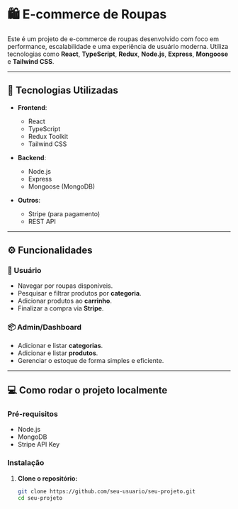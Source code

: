 # 🛍️ E-commerce de Roupas

Este é um projeto de e-commerce de roupas desenvolvido com foco em performance, escalabilidade e uma experiência de usuário moderna. Utiliza tecnologias como **React**, **TypeScript**, **Redux**, **Node.js**, **Express**, **Mongoose** e **Tailwind CSS**.

---

## 🚀 Tecnologias Utilizadas

- **Frontend**:
  - React
  - TypeScript
  - Redux Toolkit
  - Tailwind CSS

- **Backend**:
  - Node.js
  - Express
  - Mongoose (MongoDB)

- **Outros**:
  - Stripe (para pagamento)
  - REST API

---

## ⚙️ Funcionalidades

### 🛒 Usuário
- Navegar por roupas disponíveis.
- Pesquisar e filtrar produtos por **categoria**.
- Adicionar produtos ao **carrinho**.
- Finalizar a compra via **Stripe**.

### 📦 Admin/Dashboard
- Adicionar e listar **categorias**.
- Adicionar e listar **produtos**.
- Gerenciar o estoque de forma simples e eficiente.

---

## 💻 Como rodar o projeto localmente

### Pré-requisitos
- Node.js
- MongoDB
- Stripe API Key

### Instalação

1. **Clone o repositório:**
   ```bash
   git clone https://github.com/seu-usuario/seu-projeto.git
   cd seu-projeto
